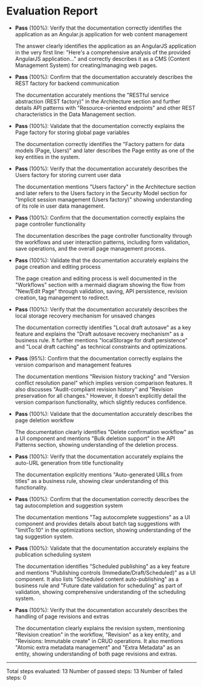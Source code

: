 # Evaluation Report

- **Pass** (100%): Verify that the documentation correctly identifies the application as an Angular.js application for web content management
  
  The answer clearly identifies the application as an AngularJS application in the very first line: "Here's a comprehensive analysis of the provided AngularJS application..." and correctly describes it as a CMS (Content Management System) for creating/managing web pages.

- **Pass** (100%): Confirm that the documentation accurately describes the REST factory for backend communication
  
  The documentation accurately mentions the "RESTful service abstraction (REST factory)" in the Architecture section and further details API patterns with "Resource-oriented endpoints" and other REST characteristics in the Data Management section.

- **Pass** (100%): Validate that the documentation correctly explains the Page factory for storing global page variables
  
  The documentation correctly identifies the "Factory pattern for data models (Page, Users)" and later describes the Page entity as one of the key entities in the system.

- **Pass** (100%): Verify that the documentation accurately describes the Users factory for storing current user data
  
  The documentation mentions "Users factory" in the Architecture section and later refers to the Users factory in the Security Model section for "Implicit session management (Users factory)" showing understanding of its role in user data management.

- **Pass** (100%): Confirm that the documentation correctly explains the page controller functionality
  
  The documentation describes the page controller functionality through the workflows and user interaction patterns, including form validation, save operations, and the overall page management process.

- **Pass** (100%): Validate that the documentation accurately explains the page creation and editing process
  
  The page creation and editing process is well documented in the "Workflows" section with a mermaid diagram showing the flow from "New/Edit Page" through validation, saving, API persistence, revision creation, tag management to redirect.

- **Pass** (100%): Verify that the documentation accurately describes the local storage recovery mechanism for unsaved changes
  
  The documentation correctly identifies "Local draft autosave" as a key feature and explains the "Draft autosave recovery mechanism" as a business rule. It further mentions "localStorage for draft persistence" and "Local draft caching" as technical constraints and optimizations.

- **Pass** (95%): Confirm that the documentation correctly explains the version comparison and management features
  
  The documentation mentions "Revision history tracking" and "Version conflict resolution panel" which implies version comparison features. It also discusses "Audit-compliant revision history" and "Revision preservation for all changes." However, it doesn't explicitly detail the version comparison functionality, which slightly reduces confidence.

- **Pass** (100%): Validate that the documentation accurately describes the page deletion workflow
  
  The documentation clearly identifies "Delete confirmation workflow" as a UI component and mentions "Bulk deletion support" in the API Patterns section, showing understanding of the deletion process.

- **Pass** (100%): Verify that the documentation accurately explains the auto-URL generation from title functionality
  
  The documentation explicitly mentions "Auto-generated URLs from titles" as a business rule, showing clear understanding of this functionality.

- **Pass** (100%): Confirm that the documentation correctly describes the tag autocompletion and suggestion system
  
  The documentation mentions "Tag autocomplete suggestions" as a UI component and provides details about batch tag suggestions with "limitTo:10" in the optimizations section, showing understanding of the tag suggestion system.

- **Pass** (100%): Validate that the documentation accurately explains the publication scheduling system
  
  The documentation identifies "Scheduled publishing" as a key feature and mentions "Publishing controls (Immediate/Draft/Scheduled)" as a UI component. It also lists "Scheduled content auto-publishing" as a business rule and "Future date validation for scheduling" as part of validation, showing comprehensive understanding of the scheduling system.

- **Pass** (100%): Verify that the documentation accurately describes the handling of page revisions and extras
  
  The documentation clearly explains the revision system, mentioning "Revision creation" in the workflow, "Revision" as a key entity, and "Revisions: Immutable create" in CRUD operations. It also mentions "Atomic extra metadata management" and "Extra Metadata" as an entity, showing understanding of both page revisions and extras.

---

Total steps evaluated: 13
Number of passed steps: 13
Number of failed steps: 0